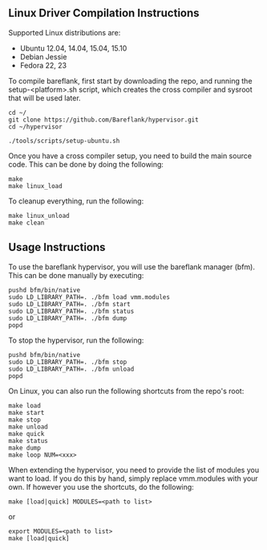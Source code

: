 ## Linux Driver Compilation Instructions

Supported Linux distributions are:
- Ubuntu 12.04, 14.04, 15.04, 15.10
- Debian Jessie
- Fedora 22, 23

To compile bareflank, first start by downloading the repo, and running the
setup-\<platform\>.sh script, which creates the cross compiler and sysroot
that will be used later.

```
cd ~/
git clone https://github.com/Bareflank/hypervisor.git
cd ~/hypervisor

./tools/scripts/setup-ubuntu.sh
```

Once you have a cross compiler setup, you need to build the main source code.
This can be done by doing the following:

```
make
make linux_load
```

To cleanup everything, run the following:

```
make linux_unload
make clean
```

## Usage Instructions

To use the bareflank hypervisor, you will use the bareflank manager (bfm).
This can be done manually by executing:

```
pushd bfm/bin/native
sudo LD_LIBRARY_PATH=. ./bfm load vmm.modules
sudo LD_LIBRARY_PATH=. ./bfm start
sudo LD_LIBRARY_PATH=. ./bfm status
sudo LD_LIBRARY_PATH=. ./bfm dump
popd
```

To stop the hypervisor, run the following:

```
pushd bfm/bin/native
sudo LD_LIBRARY_PATH=. ./bfm stop
sudo LD_LIBRARY_PATH=. ./bfm unload
popd
```

On Linux, you can also run the following shortcuts from the repo's root:

```
make load
make start
make stop
make unload
make quick
make status
make dump
make loop NUM=<xxx>
```

When extending the hypervisor, you need to provide the list
of modules you want to load. If you do this by hand, simply
replace vmm.modules with your own. If however you use the
shortcuts, do the following:

```
make [load|quick] MODULES=<path to list>
```

or

```
export MODULES=<path to list>
make [load|quick]
```
